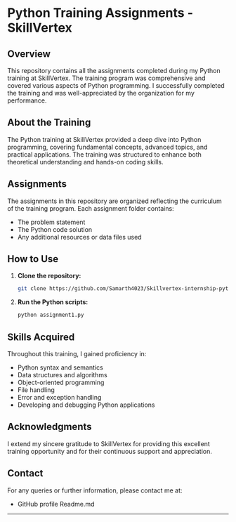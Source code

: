 # Python Training Assignments - SkillVertex

## Overview

This repository contains all the assignments completed during my Python training at SkillVertex. The training program was comprehensive and covered various aspects of Python programming. I successfully completed the training and was well-appreciated by the organization for my performance.

## About the Training

The Python training at SkillVertex provided a deep dive into Python programming, covering fundamental concepts, advanced topics, and practical applications. The training was structured to enhance both theoretical understanding and hands-on coding skills.

## Assignments

The assignments in this repository are organized reflecting the curriculum of the training program. Each assignment folder contains:

- The problem statement
- The Python code solution
- Any additional resources or data files used

## How to Use

1. **Clone the repository:**
    ```sh
    git clone https://github.com/Samarth4023/Skillvertex-internship-python-training.git
    ```

2. **Run the Python scripts:**
    ```sh
    python assignment1.py
    ```

## Skills Acquired

Throughout this training, I gained proficiency in:

- Python syntax and semantics
- Data structures and algorithms
- Object-oriented programming
- File handling
- Error and exception handling
- Developing and debugging Python applications

## Acknowledgments

I extend my sincere gratitude to SkillVertex for providing this excellent training opportunity and for their continuous support and appreciation.

## Contact

For any queries or further information, please contact me at:

- GitHub profile Readme.md

---

